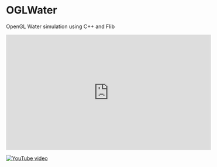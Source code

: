 # OGLWater
OpenGL Water simulation using C++ and Flib

<iframe width="560" height="315" src="https://www.youtube.com/embed/SJSSsItuR0Y" frameborder="0" allow="autoplay; encrypted-media" allowfullscreen></iframe>

[![YouTube video](https://img.youtube.com/vi/SJSSsItuR0Y/0.jpg)](https://www.youtube.com/watch?v=SJSSsItuR0Y)